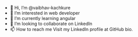 - 👋 Hi, I’m @vaibhav-kachkure
- 👀 I’m interested in web developer
- 🌱 I’m currently learning angular
- 💞️ I’m looking to collaborate on LinkedIn
- 📫 How to reach me Visit my LinkedIn profile at GitHub bio.

<!---
vaibhav-kachkure/vaibhav-kachkure is a ✨ special ✨ repository because its `README.md` (this file) appears on your GitHub profile.
You can click the Preview link to take a look at your changes.
--->
